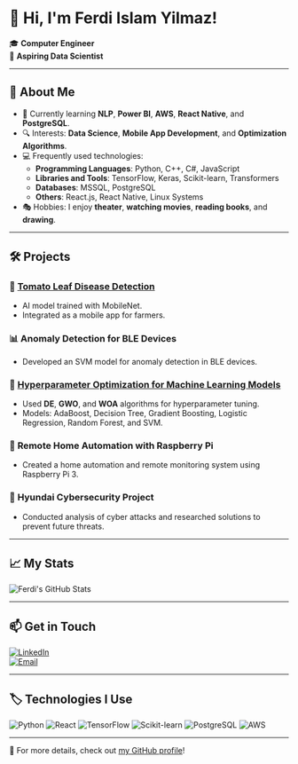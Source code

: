 # 👋 Hi, I'm Ferdi Islam Yilmaz!

🎓 **Computer Engineer**  
🌟 **Aspiring Data Scientist**  

---

## 🚀 About Me

- 🌱 Currently learning **NLP**, **Power BI**, **AWS**, **React Native**, and **PostgreSQL**.
- 🔍 Interests: **Data Science**, **Mobile App Development**, and **Optimization Algorithms**.
- 💻 Frequently used technologies: 
  - **Programming Languages**: Python, C++, C#, JavaScript
  - **Libraries and Tools**: TensorFlow, Keras, Scikit-learn, Transformers
  - **Databases**: MSSQL, PostgreSQL
  - **Others**: React.js, React Native, Linux Systems
- 🎭 Hobbies: I enjoy **theater**, **watching movies**, **reading books**, and **drawing**.

---

## 🛠️ Projects

### 🌱 [Tomato Leaf Disease Detection](https://github.com/ferdi123/tomato-disease)
- AI model trained with MobileNet.
- Integrated as a mobile app for farmers.

### 📊 **Anomaly Detection for BLE Devices**
- Developed an SVM model for anomaly detection in BLE devices.

### 🤖 [Hyperparameter Optimization for Machine Learning Models](https://github.com/ferdiYilmaz41/ML-parameters-optimization)
- Used **DE**, **GWO**, and **WOA** algorithms for hyperparameter tuning.
- Models: AdaBoost, Decision Tree, Gradient Boosting, Logistic Regression, Random Forest, and SVM.

### 🏡 **Remote Home Automation with Raspberry Pi**
- Created a home automation and remote monitoring system using Raspberry Pi 3.

### 🔐 **Hyundai Cybersecurity Project**
- Conducted analysis of cyber attacks and researched solutions to prevent future threats.

---

## 📈 My Stats

![Ferdi's GitHub Stats](https://github-readme-stats.vercel.app/api?username=ferdiYilmaz41&show_icons=true&theme=radical)

---

## 📫 Get in Touch

[![LinkedIn](https://img.shields.io/badge/LinkedIn-yilmaz-ferdi-blue?style=flat&logo=linkedin)](https://www.linkedin.com/in/yilmaz-ferdi/)  
[![Email](https://img.shields.io/badge/Email-yilmaz.ferdiislam@gmail.com-red?style=flat&logo=gmail)](mailto:yilmaz.ferdiislam@gmail.com)

---

## 🏷️ Technologies I Use

![Python](https://img.shields.io/badge/Python-3776AB?style=for-the-badge&logo=python&logoColor=white)
![React](https://img.shields.io/badge/React-20232A?style=for-the-badge&logo=react&logoColor=61DAFB)
![TensorFlow](https://img.shields.io/badge/TensorFlow-FF6F00?style=for-the-badge&logo=tensorflow&logoColor=white)
![Scikit-learn](https://img.shields.io/badge/Scikit--learn-F7931E?style=for-the-badge&logo=scikit-learn&logoColor=white)
![PostgreSQL](https://img.shields.io/badge/PostgreSQL-336791?style=for-the-badge&logo=postgresql&logoColor=white)
![AWS](https://img.shields.io/badge/AWS-232F3E?style=for-the-badge&logo=amazon-aws&logoColor=white)

---

👀 For more details, check out [my GitHub profile](https://github.com/ferdiYilmaz41)!
